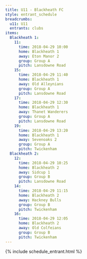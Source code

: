```yaml
---
title: U11 - Blackheath FC
style: entrant_schedule
breadcrumbs:
  u11: U11
  entrants: clubs
items:
  Blackheath 1:
    11:
      time: 2018-04-29 10:00
      home: Blackheath 1
      away: Eton Manor 2
      group: Group A
      pitch: Lansdowne Road
    15:
      time: 2018-04-29 11:40
      home: Blackheath 1
      away: Old Alleynians
      group: Group A
      pitch: Lansdowne Road
    17:
      time: 2018-04-29 12:30
      home: Blackheath 1
      away: Thanet Wanderers
      group: Group A
      pitch: Lansdowne Road
    19:
      time: 2018-04-29 13:20
      home: Blackheath 1
      away: Sevenoaks 2
      group: Group A
      pitch: Twickenham
  Blackheath 2:
    12:
      time: 2018-04-29 10:25
      home: Blackheath 2
      away: Sidcup 1
      group: Group B
      pitch: Lansdowne Road
    14:
      time: 2018-04-29 11:15
      home: Blackheath 2
      away: Hackney Bulls
      group: Group B
      pitch: Twickenham
    16:
      time: 2018-04-29 12:05
      home: Blackheath 2
      away: Old Colfeians
      group: Group B
      pitch: Twickenham
---
```


{% include schedule_entrant.html %}
